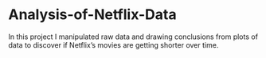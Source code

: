 # Analysis-of-Netflix-Data
In this project I manipulated raw data and drawing conclusions from plots of data to discover if Netflix’s movies are getting shorter over time.
